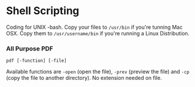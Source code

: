 # Shell Scripting
Coding for UNIX -bash.
Copy your files to ```/usr/bin``` if you're tunning Mac OSX.
Copy them to ```/usr/username/bin``` if you're running a Linux Distribution.

### All Purpose PDF
```
pdf [-function] [-file]
```

Available functions are ```-open``` (open the file), ```-prev``` (preview the file) and ```-cp``` (copy the file to another directory).
No extension needed on file.

